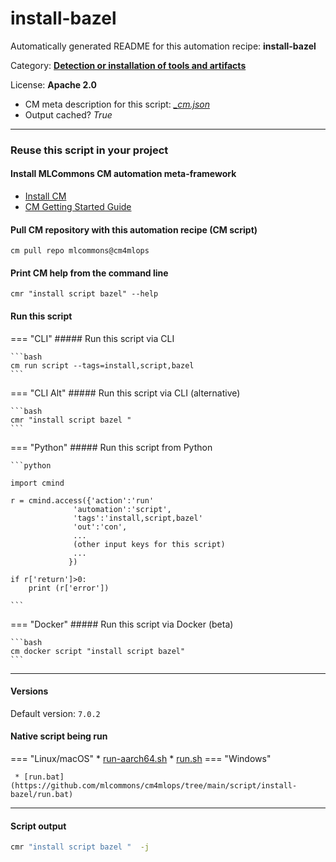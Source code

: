 # install-bazel
Automatically generated README for this automation recipe: **install-bazel**

Category: **[Detection or installation of tools and artifacts](..)**

License: **Apache 2.0**


* CM meta description for this script: *[_cm.json](https://github.com/mlcommons/cm4mlops/tree/main/script/install-bazel/_cm.json)*
* Output cached? *True*

---
### Reuse this script in your project

#### Install MLCommons CM automation meta-framework

* [Install CM](https://docs.mlcommons.org/ck/install)
* [CM Getting Started Guide](https://docs.mlcommons.org/ck/getting-started/)

#### Pull CM repository with this automation recipe (CM script)

```cm pull repo mlcommons@cm4mlops```

#### Print CM help from the command line

````cmr "install script bazel" --help````

#### Run this script

=== "CLI"
    ##### Run this script via CLI

    ```bash
    cm run script --tags=install,script,bazel 
    ```
=== "CLI Alt"
    ##### Run this script via CLI (alternative)


    ```bash
    cmr "install script bazel " 
    ```

=== "Python"
    ##### Run this script from Python


    ```python

    import cmind

    r = cmind.access({'action':'run'
                  'automation':'script',
                  'tags':'install,script,bazel'
                  'out':'con',
                  ...
                  (other input keys for this script)
                  ...
                 })

    if r['return']>0:
        print (r['error'])

    ```


=== "Docker"
    ##### Run this script via Docker (beta)

    ```bash
    cm docker script "install script bazel" 
    ```
___

#### Versions
Default version: `7.0.2`


#### Native script being run
=== "Linux/macOS"
     * [run-aarch64.sh](https://github.com/mlcommons/cm4mlops/tree/main/script/install-bazel/run-aarch64.sh)
     * [run.sh](https://github.com/mlcommons/cm4mlops/tree/main/script/install-bazel/run.sh)
=== "Windows"

     * [run.bat](https://github.com/mlcommons/cm4mlops/tree/main/script/install-bazel/run.bat)
___
#### Script output
```bash
cmr "install script bazel "  -j
```